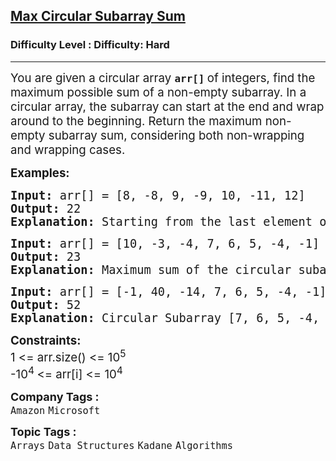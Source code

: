 <h2><a href="https://www.geeksforgeeks.org/problems/max-circular-subarray-sum-1587115620/0">Max Circular Subarray Sum</a></h2><h3>Difficulty Level : Difficulty: Hard</h3><hr><div class="problems_problem_content__Xm_eO"><p><span style="font-size: 14pt;">You are given a circular array <strong><code data-start="48" data-end="55">arr[]</code> </strong>of integers, find the maximum possible sum of a non-empty subarray. In a circular array, the subarray can start at the end and wrap around to the beginning. Return the maximum non-empty subarray sum, considering both non-wrapping and wrapping cases.</span></p>
<p><span style="font-size: 14pt;"><strong>Examples:</strong></span></p>
<pre><span style="font-size: 14pt;"><strong>Input: </strong>arr[] = [8, -8, 9, -9, 10, -11, 12]
<strong>Output: </strong>22<strong>
Explanation: </strong>Starting from the last element of the array, i.e, 12, and moving in a circular fashion, we have max subarray as 12, 8, -8, 9, -9, 10, which gives maximum sum as 22.</span></pre>
<pre><span style="font-size: 14pt;"><strong>Input: </strong>arr[] = [10, -3, -4, 7, 6, 5, -4, -1]
<strong>Output: </strong>23<strong>
Explanation: </strong>Maximum sum of the circular subarray is 23. The subarray is [7, 6, 5, -4, -1, 10].<br></span></pre>
<pre><span style="font-size: 14pt;"><strong>Input: </strong>arr[] = [-1, 40, -14, 7, 6, 5, -4, -1] </span><br><span style="font-size: 14pt;"><strong>Output: </strong>52<strong>
Explanation: </strong>Circular Subarray [7, 6, 5, -4, -1, -1, 40] has the maximum sum, which is 52.</span></pre>
<p><span style="font-size: 14pt;"><strong>Constraints:</strong><br>1 &lt;= arr.size() &lt;= 10<sup>5</sup><br>-10<sup>4&nbsp;</sup>&lt;= arr[i] &lt;= 10<sup>4</sup></span></p></div><p><span style=font-size:18px><strong>Company Tags : </strong><br><code>Amazon</code>&nbsp;<code>Microsoft</code>&nbsp;<br><p><span style=font-size:18px><strong>Topic Tags : </strong><br><code>Arrays</code>&nbsp;<code>Data Structures</code>&nbsp;<code>Kadane</code>&nbsp;<code>Algorithms</code>&nbsp;